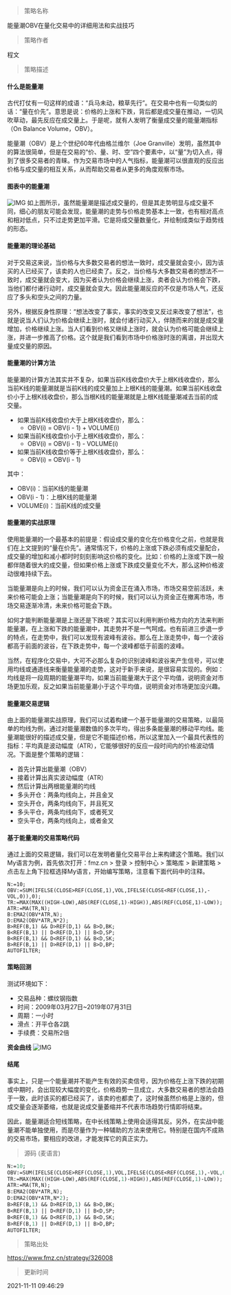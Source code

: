 
> 策略名称

能量潮OBV在量化交易中的详细用法和实战技巧

> 策略作者

程文

> 策略描述

#### 什么是能量潮
古代打仗有一句这样的成语：“兵马未动，粮草先行”。在交易中也有一句类似的话：“量在价先”。意思是说：价格的上涨和下跌，背后都是成交量在推动，一切风吹草动，最先反应在成交量上。于是呢，就有人发明了衡量成交量的能量潮指标（On Balance Volume，OBV）。

能量潮（OBV）是上个世纪60年代由格兰维尔（Joe Granville）发明，虽然其中的算法很简单，但是在交易的“价、量、时、空”四个要素中，以“量”为切入点，得到了很多交易者的青睐。作为交易市场中的人气指标，能量潮可以很直观的反应出价格与成交量的相互关系，从而帮助交易者从更多的角度观察市场。

#### 图表中的能量潮
 ![IMG](https://www.fmz.cn/upload/asset/3a066c5978697a8cb4ec.png) 
如上图所示，虽然能量潮是描述成交量的，但是其走势明显与成交量不同，细心的朋友可能会发现，能量潮的走势与价格走势基本上一致，也有相对高点和相对低点，只不过走势更加平滑。它是将成交量数量化，并绘制成类似于趋势线的形态。

#### 能量潮的理论基础
对于交易这来说，当价格与大多数交易者的想法一致时，成交量就会变小，因为该买的人已经买了，该卖的人也已经卖了。反之，当价格与大多数交易者的想法不一致时，成交量就会变大，因为买者认为价格会继续上涨，卖者会认为价格会下跌，当他们都付诸行动时，成交量就会变大。因此能量潮反应的不仅是市场人气，还反应了多头和空头之间的力量。

另外，根据反身性原理：“想法改变了事实，事实的改变又反过来改变了想法”，也就是说当人们认为价格会继续上涨时，就会付诸行动买入，伴随而来的就是成交量增加，价格继续上涨。当人们看到价格又继续上涨时，就会认为价格可能会继续上涨，并进一步推高了价格。这个就是我们看到市场中价格涨时涨的离谱，并出现大量成交量的原因。

#### 能量潮的计算方法
能量潮的计算方法其实并不复杂，如果当前K线收盘价大于上根K线收盘价，那么当前K线的能量潮就是当前K线的成交量加上上根K线的能量潮。如果当前K线收盘价小于上根K线收盘价，那么当根K线的能量潮就是上根K线能量潮减去当前的成交量。

- 如果当前K线收盘价大于上根K线收盘价，那么：
    - OBV(i) = OBV(i - 1) + VOLUME(i)
- 如果当前K线收盘价小于上根K线收盘价，那么：
    - OBV(i) = OBV(i - 1) - VOLUME(i)
- 如果当前K线收盘价等于上根K线收盘价，那么：
    - OBV(i) = OBV(i - 1)

其中：
- OBV(i)：当前K线的能量潮
- OBV(i - 1)：上根K线的能量潮
- VOLUME(i)：当前K线的成交量

#### 能量潮的实战原理
使用能量潮的一个最基本的前提是：假设成交量的变化在价格变化之前，也就是我们在上文提到的“量在价先”。通常情况下，价格的上涨或下跌必须有成交量配合，成交量的增加和减小都时时刻刻影响这价格的变化。比如：价格的上涨或下跌一般都伴随着很大的成交量，但如果价格上涨或下跌成交量变化不大，那么这种价格波动很难持续下去。

当能量潮是向上的时候，我们可以认为资金正在涌入市场，市场交易空前活跃，未来价格可能会上涨；当能量潮是向下的时候，我们可以认为资金正在撤离市场，市场交易逐渐冷清，未来价格可能会下跌。

如何才能判断能量潮是上涨还是下跌呢？其实可以利用判断价格方向的方法来判断能量潮，在上涨和下跌的能量潮中，其走势并不是一气呵成。也有前进三步退一步的特点，在走势中，我们可以发现有波峰有波谷。那么在上涨走势中，每一个波谷都高于前面的波谷，在下跌走势中，每一个波峰都低于前面的波峰。

当然，在程序化交易中，大可不必那么复杂的识别波峰和波谷来产生信号，可以使用均线或通道线来衡量能量潮的走势，这对于新手来说，是很容易实现的。例如：均线是将一段周期的能量潮平均，如果当前能量潮大于这个平均值，说明资金对市场更加乐观，反之如果当前能量潮小于这个平均值，说明资金对市场更加没兴趣。

#### 能量潮交易逻辑
由上面的能量潮实战原理，我们可以试着构建一个基于能量潮的交易策略，以最简单的均线为例，通过对能量潮数值的多次平均，得出多条能量潮的移动平均线。能量潮能很好的描述成交量，但是它不能描述价格，所以这里加入一个最具代表性的指标：平均真是波动幅度（ATR），它能够很好的反应一段时间内的价格波动情况。下面是整个策略的逻辑：

- 首先计算出能量潮（OBV）
- 接着计算出真实波动幅度（ATR）
- 然后计算出两根能量潮的均线
- 多头开仓：两条均线向上，并且金叉
- 空头开仓，两条均线向下，并且死叉
- 多头平仓，两条均线向下，或者死叉
- 空头平仓，两条均线向上，或者金叉

#### 基于能量潮的交易策略代码
通过上面的交易逻辑，我们可以在发明者量化交易平台上来构建这个策略。我们以My语言为例，首先依次打开：fmz.cn > 登录 > 控制中心 > 策略库 > 新建策略 > 点击左上角下拉框选择My语言，开始编写策略，注意看下面代码中的注释。
```
N:=10;
OBV:=SUM(IFELSE(CLOSE>REF(CLOSE,1),VOL,IFELSE(CLOSE<REF(CLOSE,1),-VOL,0)),0);
TR:=MAX(MAX((HIGH-LOW),ABS(REF(CLOSE,1)-HIGH)),ABS(REF(CLOSE,1)-LOW));
ATR:=MA(TR,N);
B:EMA2(OBV*ATR,N);
D:EMA2(OBV*ATR,N*2);
B>REF(B,1) && D>REF(D,1) && B>D,BK;
B<REF(B,1) || D<REF(D,1) || B<D,SP;
B<REF(B,1) && D<REF(D,1) && B<D,SK;
B>REF(B,1) || D>REF(D,1) || B>D,BP;
AUTOFILTER;
```

#### 策略回测
测试环境如下：
- 交易品种：螺纹钢指数
- 时间：2009年03月27日~2019年07月31日
- 周期：一小时
- 滑点：开平仓各2跳
- 手续费：交易所2倍

**资金曲线**
 ![IMG](https://www.fmz.cn/upload/asset/3981819d7c8903820152.png) 

#### 结尾
事实上，只是一个能量潮并不能产生有效的买卖信号，因为价格在上涨下跌的初期或中期时，会出现较大幅度的变化，价格趋势一旦成立，大多数交易者的想法会趋于一致，此时该买的都已经买了，该卖的也都卖了，这时候虽然价格是上涨的，但成交量会逐渐萎缩，也就是说成交量萎缩并不代表市场趋势行情即将结束。

因此，能量潮适合短线策略，在中长线策略上使用会适得其反。另外，在实战中能量潮不能单独使用，而是尽量作为一种辅助的方法来使用它。特别是在国内不成熟的交易市场，要相应的改进，才能发挥它的真正实力。



> 源码 (麦语言)

``` pascal
N:=10;
OBV:=SUM(IFELSE(CLOSE>REF(CLOSE,1),VOL,IFELSE(CLOSE<REF(CLOSE,1),-VOL,0)),0);
TR:=MAX(MAX((HIGH-LOW),ABS(REF(CLOSE,1)-HIGH)),ABS(REF(CLOSE,1)-LOW));
ATR:=MA(TR,N);
B:EMA2(OBV*ATR,N);
D:EMA2(OBV*ATR,N*2);
B>REF(B,1) && D>REF(D,1) && B>D,BK;
B<REF(B,1) || D<REF(D,1) || B<D,SP;
B<REF(B,1) && D<REF(D,1) && B<D,SK;
B>REF(B,1) || D>REF(D,1) || B>D,BP;
AUTOFILTER;
```

> 策略出处

https://www.fmz.cn/strategy/326008

> 更新时间

2021-11-11 09:46:29
